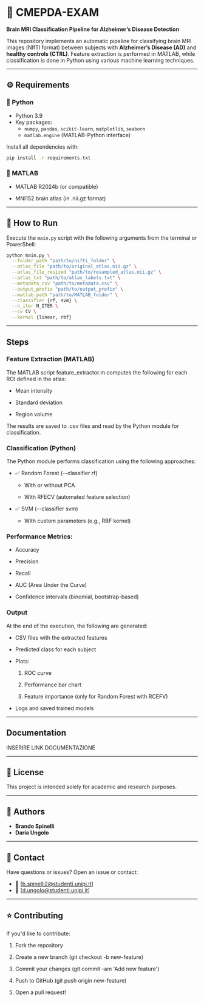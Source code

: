 # 🧠 CMEPDA-EXAM

**Brain MRI Classification Pipeline for Alzheimer’s Disease Detection**

This repository implements an automatic pipeline for classifying brain MRI images (NIfTI format) between subjects with **Alzheimer’s Disease (AD)** and **healthy controls (CTRL)**. Feature extraction is performed in MATLAB, while classification is done in Python using various machine learning techniques.

---

## ⚙️ Requirements

### 🐍 Python

- Python 3.9
- Key packages:
  - `numpy`, `pandas`, `scikit-learn`, `matplotlib`, `seaborn`
  - `matlab.engine` (MATLAB-Python interface)

Install all dependencies with:

```bash
pip install -r requirements.txt
```

### 🧮 MATLAB
- MATLAB R2024b (or compatible)

- MNI152 brain atlas (in .nii.gz format)

---

## 🚀 How to Run

Execute the `main.py` script with the following arguments from the terminal or PowerShell:
``` bash
python main.py \
  --folder_path "path/to/nifti_folder" \
  --atlas_file "path/to/original_atlas.nii.gz" \
  --atlas_file_resized "path/to/resampled_atlas.nii.gz" \
  --atlas_txt "path/to/atlas_labels.txt" \
  --metadata_csv "path/to/metadata.csv" \
  --output_prefix "path/to/output_prefix" \
  --matlab_path "path/to/MATLAB_folder" \
  --classifier {rf, svm} \
  --n_iter N_ITER \
  --cv CV \
  --kernel {linear, rbf}
```

---

## Steps

### Feature Extraction (MATLAB)

The MATLAB script feature_extractor.m computes the following for each ROI defined in the atlas:

- Mean intensity

- Standard deviation

- Region volume

The results are saved to .csv files and read by the Python module for classification.

### Classification (Python)
The Python module performs classification using the following approaches:

- ✅ Random Forest (--classifier rf)

     - With or without PCA

     - With RFECV (automated feature selection)

- ✅ SVM (--classifier svm)

     - With custom parameters (e.g., RBF kernel)

### Performance Metrics:
- Accuracy

- Precision

- Recall

- AUC (Area Under the Curve)

- Confidence intervals (binomial, bootstrap-based)

  
### Output
At the end of the execution, the following are generated:

- CSV files with the extracted features

- Predicted class for each subject

- Plots:

  1. ROC curve

  2. Performance bar chart

  3. Feature importance (only for Random Forest with RCEFV)

- Logs and saved trained models

---

## Documentation
INSERIRE LINK DOCUMENTAZIONE

--- 

## 📄 License
This project is intended solely for academic and research purposes.

---

## 👤 Authors

- **Brando Spinelli**
- **Daria Ungolo**

---

## 💬 Contact
Have questions or issues? Open an issue or contact:
- 📧 [b.spinelli2@studenti.unipi.it]
- 📧 [d.ungolo@studenti.unipi.it]

---

## ⭐ Contributing

If you'd like to contribute:

 1. Fork the repository

 2. Create a new branch (git checkout -b new-feature)

 3. Commit your changes (git commit -am 'Add new feature')

 4. Push to GitHub (git push origin new-feature)

 5. Open a pull request!

  
